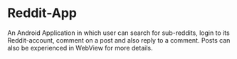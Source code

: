 # Reddit-App
An Android Application in which user can search for sub-reddits, login to its Reddit-account, comment on a post and also reply to a comment. Posts can also be experienced in WebView for more details.

